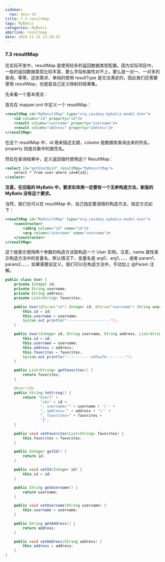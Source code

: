 ```yaml
---
sidebar:
  nav: docs-zh
title: 7.3 resultMap
tags: MyBatis
categories: MyBatis
abbrlink: resultmap
date: 2019-11-15 22:28:52
---
```


### 7.3 resultMap

在实际开发中，resultMap 是使用较多的返回数据类型配置。因为实际项目中，一般的返回数据类型比较丰富，要么字段和属性对不上，要么是一对一、一对多的查询，等等，这些需求，单纯的使用 resultType 是无法满足的，因此我们还需要使用 resultMap，也就是自己定义映射的结果集。

<!--more-->


先来看一个基本用法：

首先在 mapper.xml 中定义一个 resultMap：

```xml
<resultMap id="MyResultMap" type="org.javaboy.mybatis.model.User">
    <id column="id" property="id"/>
    <result column="username" property="username"/>
    <result column="address" property="address"/>
</resultMap>
```
在这个 resultMap 中，id 用来描述主键，column 是数据库查询出来的列名，property 则是对象中的属性名。

然后在查询结果中，定义返回值时使用这个 ResultMap：

```xml
<select id="getUserById" resultMap="MyResultMap">
    select * from user where id=#{id};
</select>
```

**注意，在旧版的 MyBatis 中，要求实体类一定要有一个无参构造方法，新版的 MyBatis 没有这个要求。**

当然，我们也可以在 resultMap 中，自己指定要调用的构造方法，指定方式如下：

```xml
<resultMap id="MyResultMap" type="org.javaboy.mybatis.model.User">
    <constructor>
        <idArg column="id" name="id"/>
        <arg column="username" name="username"/>
    </constructor>
</resultMap>
```

这个就表示使用两个参数的构造方法取构造一个 User 实例。注意，name 属性表示构造方法中的变量名，默认情况下，变量名是 arg0、arg1、、、、或者 param1、param2、、、，如果需要自定义，我们可以在构造方法中，手动加上 @Param 注解。

```java
public class User {
    private Integer id;
    private String username;
    private String address;
    private List<String> favorites;

    public User(@Param("id") Integer id, @Param("username") String username) {
        this.id = id;
        this.username = username;
        System.out.println("--------------------");
    }

    public User(Integer id, String username, String address, List<String> favorites) {
        this.id = id;
        this.username = username;
        this.address = address;
        this.favorites = favorites;
        System.out.println("-----------sdfasfd---------");
    }

    public List<String> getFavorites() {
        return favorites;
    }

    @Override
    public String toString() {
        return "User{" +
                "id=" + id +
                ", username='" + username + '\'' +
                ", address='" + address + '\'' +
                ", favorites=" + favorites +
                '}';
    }

    public void setFavorites(List<String> favorites) {
        this.favorites = favorites;
    }

    public Integer getId() {
        return id;
    }

    public void setId(Integer id) {
        this.id = id;
    }

    public String getUsername() {
        return username;
    }

    public void setUsername(String username) {
        this.username = username;
    }

    public String getAddress() {
        return address;
    }

    public void setAddress(String address) {
        this.address = address;
    }
}
```